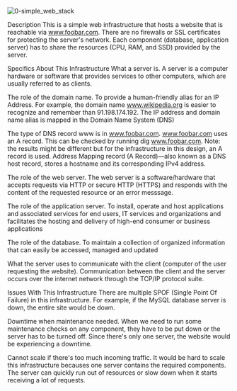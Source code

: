 ![0-simple_web_stack](https://github.com/Mohamedhossam2377/alx-system_engineering-devops/assets/132531100/cd6bbdff-dd84-4d58-b700-3eafde393909)

Description
This is a simple web infrastructure that hosts a website that is reachable via www.foobar.com. There are no firewalls or SSL certificates for protecting the server's 
network. Each component (database, application server) has to share the resources (CPU, RAM, and SSD) provided by the server.

Specifics About This Infrastructure
What a server is.
A server is a computer hardware or software that provides services to other computers, which are usually referred to as clients.

The role of the domain name.
To provide a human-friendly alias for an IP Address. For example, the domain name www.wikipedia.org is easier to recognize and remember than 91.198.174.192.
The IP address and domain name alias is mapped in the Domain Name System (DNS)

The type of DNS record www is in www.foobar.com.
www.foobar.com uses an A record. This can be checked by running dig www.foobar.com.
Note: the results might be different but for the infrastructure in this design, an A record is used.
Address Mapping record (A Record)—also known as a DNS host record, stores a hostname and its corresponding IPv4 address.

The role of the web server.
The web server is a software/hardware that accepts requests via HTTP or secure HTTP (HTTPS) and responds with the content of the requested resource or an error 
messsage.

The role of the application server.
To install, operate and host applications and associated services for end users, IT services and organizations and facilitates the hosting and delivery
of high-end consumer or business applications

The role of the database.
To maintain a collection of organized information that can easily be accessed, managed and updated

What the server uses to communicate with the client (computer of the user requesting the website).
Communication between the client and the server occurs over the internet network through the TCP/IP protocol suite.

Issues With This Infrastructure
There are multiple SPOF (Single Point Of Failure) in this infrastructure.
For example, if the MySQL database server is down, the entire site would be down.

Downtime when maintenance needed.
When we need to run some maintenance checks on any component, they have to be put down or the server has to be turned off. Since there's only one server,
the website would be experiencing a downtime.

Cannot scale if there's too much incoming traffic.
It would be hard to scale this infrastructure becauses one server contains the required components.
The server can quickly run out of resources or slow down when it starts receiving a lot of requests.

